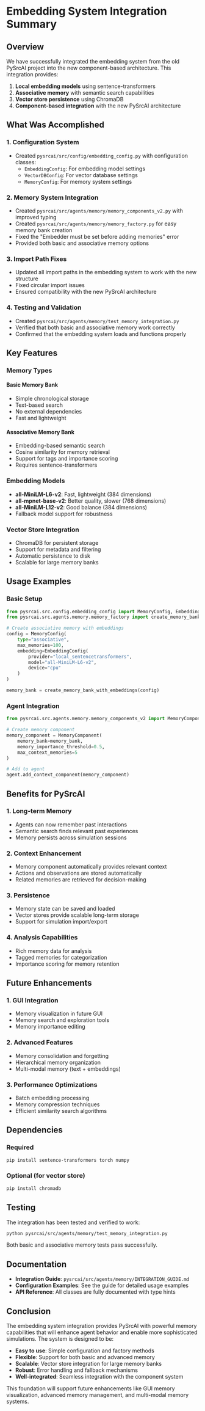 # Embedding System Integration Summary

## Overview

We have successfully integrated the embedding system from the old PySrcAI project into the new component-based architecture. This integration provides:

1. **Local embedding models** using sentence-transformers
2. **Associative memory** with semantic search capabilities
3. **Vector store persistence** using ChromaDB
4. **Component-based integration** with the new PySrcAI architecture

## What Was Accomplished

### 1. Configuration System
- Created `pysrcai/src/config/embedding_config.py` with configuration classes:
  - `EmbeddingConfig`: For embedding model settings
  - `VectorDBConfig`: For vector database settings
  - `MemoryConfig`: For memory system settings

### 2. Memory System Integration
- Created `pysrcai/src/agents/memory/memory_components_v2.py` with improved typing
- Created `pysrcai/src/agents/memory/memory_factory.py` for easy memory bank creation
- Fixed the "Embedder must be set before adding memories" error
- Provided both basic and associative memory options

### 3. Import Path Fixes
- Updated all import paths in the embedding system to work with the new structure
- Fixed circular import issues
- Ensured compatibility with the new PySrcAI architecture

### 4. Testing and Validation
- Created `pysrcai/src/agents/memory/test_memory_integration.py`
- Verified that both basic and associative memory work correctly
- Confirmed that the embedding system loads and functions properly

## Key Features

### Memory Types

#### Basic Memory Bank
- Simple chronological storage
- Text-based search
- No external dependencies
- Fast and lightweight

#### Associative Memory Bank
- Embedding-based semantic search
- Cosine similarity for memory retrieval
- Support for tags and importance scoring
- Requires sentence-transformers

### Embedding Models
- **all-MiniLM-L6-v2**: Fast, lightweight (384 dimensions)
- **all-mpnet-base-v2**: Better quality, slower (768 dimensions)
- **all-MiniLM-L12-v2**: Good balance (384 dimensions)
- Fallback model support for robustness

### Vector Store Integration
- ChromaDB for persistent storage
- Support for metadata and filtering
- Automatic persistence to disk
- Scalable for large memory banks

## Usage Examples

### Basic Setup
```python
from pysrcai.src.config.embedding_config import MemoryConfig, EmbeddingConfig
from pysrcai.src.agents.memory.memory_factory import create_memory_bank_with_embeddings

# Create associative memory with embeddings
config = MemoryConfig(
    type="associative",
    max_memories=100,
    embedding=EmbeddingConfig(
        provider="local_sentencetransformers",
        model="all-MiniLM-L6-v2",
        device="cpu"
    )
)

memory_bank = create_memory_bank_with_embeddings(config)
```

### Agent Integration
```python
from pysrcai.src.agents.memory.memory_components_v2 import MemoryComponent

# Create memory component
memory_component = MemoryComponent(
    memory_bank=memory_bank,
    memory_importance_threshold=0.5,
    max_context_memories=5
)

# Add to agent
agent.add_context_component(memory_component)
```

## Benefits for PySrcAI

### 1. Long-term Memory
- Agents can now remember past interactions
- Semantic search finds relevant past experiences
- Memory persists across simulation sessions

### 2. Context Enhancement
- Memory component automatically provides relevant context
- Actions and observations are stored automatically
- Related memories are retrieved for decision-making

### 3. Persistence
- Memory state can be saved and loaded
- Vector stores provide scalable long-term storage
- Support for simulation import/export

### 4. Analysis Capabilities
- Rich memory data for analysis
- Tagged memories for categorization
- Importance scoring for memory retention

## Future Enhancements

### 1. GUI Integration
- Memory visualization in future GUI
- Memory search and exploration tools
- Memory importance editing

### 2. Advanced Features
- Memory consolidation and forgetting
- Hierarchical memory organization
- Multi-modal memory (text + embeddings)

### 3. Performance Optimizations
- Batch embedding processing
- Memory compression techniques
- Efficient similarity search algorithms

## Dependencies

### Required
```bash
pip install sentence-transformers torch numpy
```

### Optional (for vector store)
```bash
pip install chromadb
```

## Testing

The integration has been tested and verified to work:

```bash
python pysrcai/src/agents/memory/test_memory_integration.py
```

Both basic and associative memory tests pass successfully.

## Documentation

- **Integration Guide**: `pysrcai/src/agents/memory/INTEGRATION_GUIDE.md`
- **Configuration Examples**: See the guide for detailed usage examples
- **API Reference**: All classes are fully documented with type hints

## Conclusion

The embedding system integration provides PySrcAI with powerful memory capabilities that will enhance agent behavior and enable more sophisticated simulations. The system is designed to be:

- **Easy to use**: Simple configuration and factory methods
- **Flexible**: Support for both basic and advanced memory
- **Scalable**: Vector store integration for large memory banks
- **Robust**: Error handling and fallback mechanisms
- **Well-integrated**: Seamless integration with the component system

This foundation will support future enhancements like GUI memory visualization, advanced memory management, and multi-modal memory systems. 